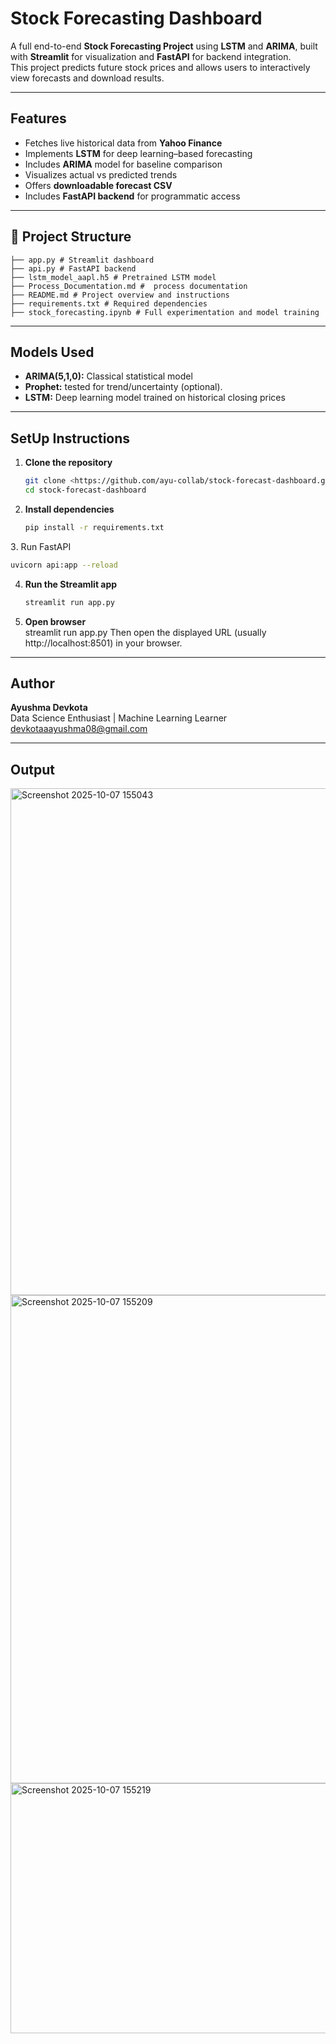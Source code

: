 # Stock Forecasting Dashboard

A full end-to-end **Stock Forecasting Project** using **LSTM** and **ARIMA**, built with **Streamlit** for visualization and **FastAPI** for backend integration.  
This project predicts future stock prices and allows users to interactively view forecasts and download results.

---

## Features

- Fetches live historical data from **Yahoo Finance**
- Implements **LSTM** for deep learning–based forecasting
- Includes **ARIMA** model for baseline comparison
- Visualizes actual vs predicted trends
- Offers **downloadable forecast CSV**
- Includes **FastAPI backend** for programmatic access

---

## 📂 Project Structure
```
├── app.py # Streamlit dashboard
├── api.py # FastAPI backend
├── lstm_model_aapl.h5 # Pretrained LSTM model
├── Process_Documentation.md #  process documentation
├── README.md # Project overview and instructions
├── requirements.txt # Required dependencies
├── stock_forecasting.ipynb # Full experimentation and model training

```

---

##  Models Used
- **ARIMA(5,1,0):** Classical statistical model
- **Prophet:** tested for trend/uncertainty (optional).
- **LSTM:** Deep learning model trained on historical closing prices

---


## SetUp Instructions

1. **Clone the repository**  
   ```bash
   git clone <https://github.com/ayu-collab/stock-forecast-dashboard.git>
   cd stock-forecast-dashboard
   ```

2. **Install dependencies**  
   ```bash
   pip install -r requirements.txt
   ```
3️. Run FastAPI
   ```bash
   uvicorn api:app --reload
   ```
4. **Run the Streamlit app**  
   ```bash
   streamlit run app.py
   ```

4. **Open browser**  
   streamlit run app.py
   Then open the displayed URL (usually http://localhost:8501) in your browser.

---
##  Author

**Ayushma Devkota**  
Data Science Enthusiast | Machine Learning Learner  
devkotaaayushma08@gmail.com

---
## Output
<img width="1808" height="811" alt="Screenshot 2025-10-07 155043" src="https://github.com/user-attachments/assets/5a4ca3e1-5d42-45d4-a344-d22d1fe1c407" />
<img width="1362" height="781" alt="Screenshot 2025-10-07 155209" src="https://github.com/user-attachments/assets/ceea1d2c-21b4-426b-8b0a-cb11b210153a" />
<img width="1394" height="400" alt="Screenshot 2025-10-07 155219" src="https://github.com/user-attachments/assets/fde12bf2-4e5e-4b43-bc03-a5b5ed41a9f0" />









